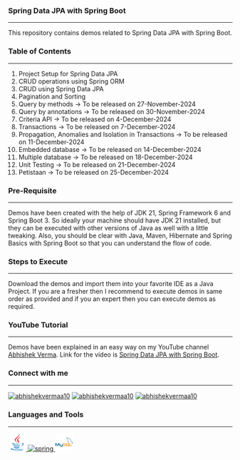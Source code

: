 <h3 style="text-align: left;">Spring Data JPA with Spring Boot</h3>
<hr>
<p style="text-align: left;">
    This repository contains demos related to Spring Data JPA with Spring Boot.
</p>

<h3 style="text-align: left;">Table of Contents</h3>
<hr>
<ol style="text-align: left;">
	<li>Project Setup for Spring Data JPA</li>
	<li>CRUD operations using Spring ORM</li>
	<li>CRUD using Spring Data JPA</li>
	<li>Pagination and Sorting</li>
	<li>Query by methods -> To be released on 27-November-2024</li>
	<li>Query by annotations -> To be released on 30-November-2024</li>
	<li>Criteria API -> To be released on 4-December-2024</li>
	<li>Transactions -> To be released on 7-December-2024</li>
	<li>Propagation, Anomalies and Isolation in Transactions -> To be released on 11-December-2024</li>
	<li>Embedded database -> To be released on 14-December-2024</li>
	<li>Multiple database -> To be released on 18-December-2024</li>
	<li>Unit Testing -> To be released on 21-December-2024</li>
	<li>Petistaan -> To be released on 25-December-2024</li>
</ol>

<h3 style="text-align: left;">Pre-Requisite</h3>
<hr>
<p style="text-align: left;">
    Demos have been created with the help of JDK 21, Spring Framework 6 and Spring Boot 3. So ideally your machine should have JDK 21 installed, but they can be executed with other versions of Java as well with a little tweaking. Also, you should be clear with Java, Maven, Hibernate and Spring Basics with Spring Boot so that you can understand the flow of code.
</p>

<h3 style="text-align: left;">Steps to Execute</h3>
<hr>
<p style="text-align: left;">
    Download the demos and import them into your favorite IDE as a Java Project. If you are a fresher then I recommend to execute demos in same order as provided and if you an expert then
    you can execute demos as required.
</p>

<h3 style="text-align: left;">YouTube Tutorial</h3>
<hr>
<p style="text-align: left;">
    Demos have been explained in an easy way on my YouTube channel <a
        href="https://www.youtube.com/@abhishekvermaa10?sub_confirmation=1" target="_blank">Abhishek Verma</a>. Link for
    the
    video is <a href="https://www.youtube.com/playlist?list=PLJDwhlqmpSfPUg7_jffHmF_6MooTlH7rO"
        target="_blank">Spring Data JPA with Spring Boot</a>.
</p>

<h3 align="left">Connect with me</h3>
<hr>
<p align="left">
    <a href="https://linkedin.com/in/abhishekvermaa10" target="blank"><img align="center"
            src="https://raw.githubusercontent.com/rahuldkjain/github-profile-readme-generator/master/src/images/icons/Social/linked-in-alt.svg"
            alt="abhishekvermaa10" height="30" width="40" /></a>
    <a href="https://www.youtube.com/@abhishekvermaa10?sub_confirmation=1" target="blank"><img align="center"
            src="https://raw.githubusercontent.com/rahuldkjain/github-profile-readme-generator/master/src/images/icons/Social/youtube.svg"
            alt="abhishekvermaa10" height="30" width="40" /></a>
    <a href="https://instagram.com/abhishekvermaa10" target="blank"><img align="center"
            src="https://raw.githubusercontent.com/rahuldkjain/github-profile-readme-generator/master/src/images/icons/Social/instagram.svg"
            alt="abhishekvermaa10" height="30" width="40" /></a>
</p>

<h3 align="left">Languages and Tools</h3>
<hr>
<p align="left">
    <a href="https://www.java.com" target="_blank" rel="noreferrer"> <img
            src="https://raw.githubusercontent.com/devicons/devicon/master/icons/java/java-original.svg" alt="java"
            width="40" height="40" /> </a>
    <a href="https://spring.io/" target="_blank" rel="noreferrer"> <img
            src="https://www.vectorlogo.zone/logos/springio/springio-icon.svg" alt="spring" width="40" height="40" />
	<a href="https://www.mysql.com/" target="_blank" rel="noreferrer"> <img
            src="https://raw.githubusercontent.com/devicons/devicon/master/icons/mysql/mysql-original-wordmark.svg"
            alt="mysql" width="40" height="40" /> </a>
    </a>
</p>
